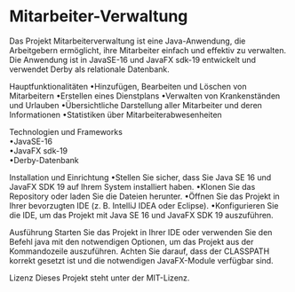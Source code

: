 # Mitarbeiter-Verwaltung
Das Projekt Mitarbeiterverwaltung ist eine Java-Anwendung, die Arbeitgebern ermöglicht, ihre Mitarbeiter einfach und effektiv zu verwalten. Die Anwendung ist in JavaSE-16 und JavaFX sdk-19 entwickelt und verwendet Derby als relationale Datenbank.

Hauptfunktionalitäten
•Hinzufügen, Bearbeiten und Löschen von Mitarbeitern
•Erstellen eines Dienstplans
•Verwalten von Krankenständen und Urlauben
•Übersichtliche Darstellung aller Mitarbeiter und deren Informationen
•Statistiken über Mitarbeiterabwesenheiten

Technologien und Frameworks  
•JavaSE-16  
•JavaFX sdk-19  
•Derby-Datenbank  

Installation und Einrichtung
•Stellen Sie sicher, dass Sie Java SE 16 und JavaFX SDK 19 auf Ihrem System installiert haben.
•Klonen Sie das Repository oder laden Sie die Dateien herunter.
•Öffnen Sie das Projekt in Ihrer bevorzugten IDE (z. B. IntelliJ IDEA oder Eclipse).
•Konfigurieren Sie die IDE, um das Projekt mit Java SE 16 und JavaFX SDK 19 auszuführen.

Ausführung
Starten Sie das Projekt in Ihrer IDE oder verwenden Sie den Befehl java mit den notwendigen Optionen, um das Projekt aus der Kommandozeile auszuführen. Achten Sie darauf, dass der CLASSPATH korrekt gesetzt ist und die notwendigen JavaFX-Module verfügbar sind.

Lizenz
Dieses Projekt steht unter der MIT-Lizenz.
